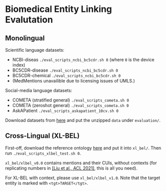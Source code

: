 # Biomedical Entity Linking Evalutation

## Monolingual

Scientific language datasets:
- NCBI-diseas `./eval_scripts_ncbi_bc5cdr.sh 0` (where `0` is the device index)
- BC5CDR-disease `./eval_scripts_ncbi_bc5cdr.sh 0`
- BC5CDR-chemical `./eval_scripts_ncbi_bc5cdr.sh 0`
- (MedMentions unavailible due to licensing issues of UMLS.)

Social-media language datasets:
- COMETA (stratified general) `./eval_scripts_cometa.sh 0`
- COMETA (zeroshot general) `./eval_scripts_cometa.sh 0`
- AskAPatient `./eval_scripts_askapatient_10cv.sh 0`

Download datasets from [here](https://www.dropbox.com/s/s33fxxg23ev59ic/mel-test-data.tar.gz?dl=0) and put the unzipped `data` under `evaluation/`.

## Cross-Lingual (XL-BEL)

First-off, download the reference ontology [here](https://www.dropbox.com/s/ngzmb14xx94y3b9/umls_onto_all_lang_cased_wikimed_only_399931.txt?dl=0) and put it into `xl_bel/`. Then run `./eval_scripts_xlbel_test.sh 0`.

`xl_bel/xlbel_v0.0` contains mentions and their CUIs, without contexts (for replicating numbers in [\[Liu et al., ACL 2021\]](http://fangyuliu.me/media/pdfs/xlbel_acl2021_preprint.pdf), this is all you need). 


For XL-BEL with context, please use `xl_bel/xlbel_v1.0`. Note that the target entity is marked with `<tgt>TARGET</tgt>`. 
